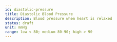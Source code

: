 ```yaml
---
id: diastolic-pressure
title: Diastolic Blood Pressure
description: Blood pressure when heart is relaxed
status: draft
unit: mmHg
range: low < 80; medium 80-90; high > 90
---
```

